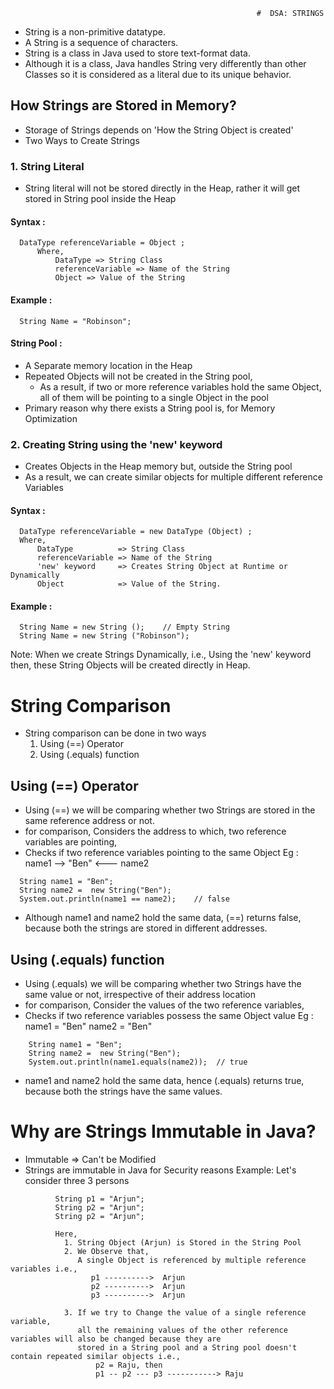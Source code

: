                                                            #  DSA: STRINGS 

- String is a non-primitive datatype.
- A String is a sequence of characters.
- String is a class in Java used to store text-format data.
- Although it is a class, Java handles String very differently than other Classes so it 
  is considered as a literal due to its unique behavior.

## How Strings are Stored in Memory?
- Storage of Strings depends on 'How the String Object is created'
- Two Ways to Create Strings
### 1. String Literal
- String literal will not be stored directly in the Heap, rather it will get stored in String pool inside
      the Heap

#### Syntax :
```
  DataType referenceVariable = Object ; 
      Where,
          DataType => String Class
          referenceVariable => Name of the String
          Object => Value of the String
```
  #### Example :
      String Name = "Robinson";

  #### String Pool :
  - A Separate memory location in the Heap
  - Repeated Objects will not be created in the String pool,
    - As a result, if two or more reference variables hold the same Object,
    all of them will be pointing to a single Object in the pool
  - Primary reason why there exists a String pool is, for Memory Optimization

### 2. Creating String using the 'new' keyword
- Creates Objects in the Heap memory but, outside the String pool
- As a result, we can create similar objects for multiple different reference Variables

#### Syntax :
```
  DataType referenceVariable = new DataType (Object) ; 
  Where,
      DataType          => String Class
      referenceVariable => Name of the String
      'new' keyword     => Creates String Object at Runtime or Dynamically
      Object            => Value of the String.
```
#### Example :
```
  String Name = new String ();    // Empty String
  String Name = new String ("Robinson");
```
Note: When we create Strings Dynamically, i.e., Using the 'new' keyword  then, these String Objects will be created directly in Heap.

# String Comparison 
- String comparison can be done  in two ways
  1. Using (==) Operator
  2. Using (.equals) function

## Using (==) Operator
- Using (==) we will be comparing whether two Strings are stored in the same reference address or not.
- for comparison, Considers the address to which, two reference variables are pointing, 
- Checks if two reference variables pointing to the same Object
                Eg : name1 --> "Ben" <--- name2
```
  String name1 = "Ben";
  String name2 =  new String("Ben");
  System.out.println(name1 == name2);    // false
```
- Although name1 and name2 hold the same data, (==) returns false, because both the strings are stored in different addresses.

## Using (.equals) function
- Using (.equals) we will be comparing whether two Strings have the same value or not, irrespective of their address location
- for comparison, Consider the values of the two reference variables, 
- Checks if two reference variables possess the same Object value
    Eg : name1 = "Ben"
         name2 = "Ben"
```
    String name1 = "Ben";
    String name2 =  new String("Ben");
    System.out.println(name1.equals(name2));  // true
```
- name1 and name2 hold the same data, hence (.equals) returns true, because both the strings have the same values.

# Why are Strings Immutable in Java?
- Immutable => Can't be Modified
- Strings are immutable in Java for Security reasons
  Example: Let's consider three 3 persons
```
          String p1 = "Arjun";
          String p2 = "Arjun";
          String p2 = "Arjun";

          Here,
            1. String Object (Arjun) is Stored in the String Pool
            2. We Observe that,
               A single Object is referenced by multiple reference variables i.e.,
                  p1 ---------->  Arjun
                  p2 ---------->  Arjun
                  p3 ---------->  Arjun

            3. If we try to Change the value of a single reference variable,
               all the remaining values of the other reference variables will also be changed because they are
               stored in a String pool and a String pool doesn't contain repeated similar objects i.e.,
                   p2 = Raju, then
                   p1 -- p2 --- p3 -----------> Raju

```



         




    
    





